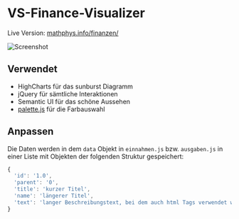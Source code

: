 # VS-Finance-Visualizer

Live Version: [mathphys.info/finanzen/](https://mathphys.info/finanzen/)

![Screenshot](https://mathphys.info/~tbuss/Finance-Visualizer.png)

## Verwendet
* HighCharts für das sunburst Diagramm
* jQuery für sämtliche Interaktionen
* Semantic UI für das schöne Aussehen
* [palette.js](https://github.com/google/palette.js) für die Farbauswahl

## Anpassen
Die Daten werden in dem `data` Objekt in `einnahmen.js` bzw. `ausgaben.js` in einer Liste mit Objekten der folgenden Struktur gespeichert:

```js
{
  'id': '1.0',
  'parent': '0',
  'title': 'kurzer Titel',
  'name': 'längerer Titel',
  'text': 'langer Beschreibungstext, bei dem auch html Tags verwendet werden können',
}
```
